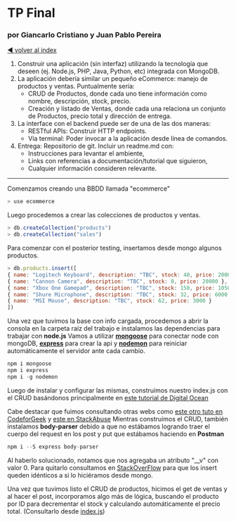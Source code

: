 # TP Final
### por Giancarlo Cristiano y Juan Pablo Pereira

[:arrow_backward: volver al index](../README.md)

1. Construir una aplicación (sin interfaz) utilizando la tecnología que deseen (ej. Node.js, PHP, Java, Python, etc) integrada con MongoDB.
2. La aplicación debería similar un pequeño eCommerce: manejo de productos y ventas. Puntualmente sería:
    - CRUD de Productos, donde cada uno tiene información como nombre, descripción, stock, precio.
    - Creación y listado de Ventas, donde cada una relaciona un conjunto de Productos, precio total y dirección de entrega.
3. La interface con el backend puede ser de una de las dos maneras:
    - RESTful APIs: Construir HTTP endpoints.
    - Vía terminal: Poder invocar a la aplicación desde línea de comandos.
4. Entrega: Repositorio de git. Incluir un readme.md con:
    - Instrucciones para levantar el ambiente,
    - Links con referencias a documentación/tutorial que siguieron,
    - Cualquier información consideren relevante.

---------------------------------------------------------------------------------------------------

Comenzamos creando una BBDD llamada "ecommerce"

   ```js
   > use ecommerce
   ```
Luego procedemos a crear las colecciones de productos y ventas.

   ```js
   > db.createCollection("products")
   > db.createCollection("sales")
   ```
Para comenzar con el posterior testing, insertamos desde mongo algunos productos.

   ```js
   > db.products.insert([
   { name: "Logitech Keyboard", description: "TBC", stock: 40, price: 2000 },
   { name: "Cannon Camera", description: "TBC", stock: 8, price: 20000 },
   { name: "Xbox One Gamepad", description: "TBC", stock: 150, price: 10500 },
   { name: "Shure Microphone", description: "TBC", stock: 32, price: 6000 },
   { name: "MSI Mouse", description: "TBC", stock: 62, price: 3000 }
   ])
   ```

Una vez que tuvimos la base con info cargada, procedemos a abrir la consola en la carpeta raíz del trabajo e instalamos las dependencias para trabajar con **node.js**
Vamos a utilizar [**mongoose**](https://mongoosejs.com/) para conectar node con mongoDB, [**express**](https://expressjs.com/es/) para crear la api y [**nodemon**](https://nodemon.io/) para reiniciar automáticamente el servidor ante cada cambio.

   ```js
   npm i mongoose
   npm i express
   npm i -g nodemon
   ```

Luego de instalar y configurar las mismas, construímos nuestro index.js con el CRUD basándonos principalmente en [este tutorial de Digital Ocean](https://www.digitalocean.com/community/tutorials/nodejs-crud-operations-mongoose-mongodb-atlas)

Cabe destacar que fuimos consultando otras webs como [este otro tuto en CodeforGeek](https://codeforgeek.com/handle-get-post-request-express-4/) y [este en StackAbuse](https://stackabuse.com/get-http-post-body-in-express-js/)
Mientras construímos el CRUD, también instalamos **body-parser** debido a que no estábamos logrando traer el cuerpo del request en los post y put que estábamos haciendo en **Postman**

   ```js
   npm i --S express body-parser
   ```

Al haberlo solucionado, notamos que nos agregaba un atributo "__v" con valor 0. Para quitarlo consultamos en [StackOverFlow](https://stackoverflow.com/questions/12495891/what-is-the-v-field-in-mongoose) para que los insert queden idénticos a si lo hiciéramos desde mongo.

Una vez que tuvimos listo el CRUD de productos, hicimos el get de ventas y al hacer el post, incorporamos algo más de lógica, buscando el producto por ID para decrementar el stock y calculando automáticamente el precio total. (Consultarlo desde [index.js](blob/main/TP%20Final/index.js))




